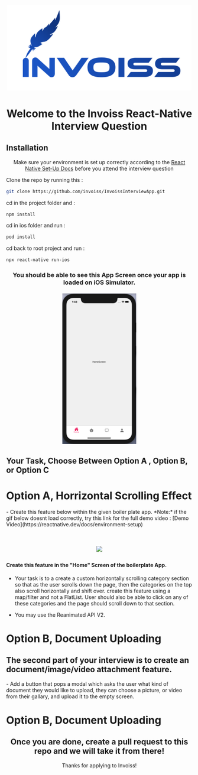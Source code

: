 [<h1 align="center"><img width="500" src="./ReadMeAssets/Invoiss-logo.png"></h1>](https://invoiss.com)

<div align="center">
<h1>Welcome to the Invoiss React-Native Interview Question</h1> 
</div> 

## Installation

<div align="center">
  
Make sure your environment is set up correctly according to the [React Native Set-Up Docs](https://reactnative.dev/docs/environment-setup) 
before you attend the interview question
</div> 



<p>Clone the repo by running this : </p>

```bash
git clone https://github.com/invoiss/InvoissInterviewApp.git
```

<p>cd in the project folder and :  </p>

```bash
npm install
```
<p>cd in ios folder and run :  </p>

```bash
pod install
```

<p>cd back to root project and run :  </p>

```bash
npx react-native run-ios
```


<h3 align="center">
You should be able to see this App Screen once your app is loaded on iOS Simulator. </br></br>
<img src="./ReadMeAssets/app-screen.png" width="200">
</h3>

## Your Task, Choose Between Option A , Option B, or Option C

<h1>Option A, Horrizontal Scrolling Effect </h1>
- Create this feature below within the given boiler plate app.
  *Note:* if the gif below doesnt load correctly, try this link for the full demo video : [Demo Video](https://reactnative.dev/docs/environment-setup)
  <h1 align="center"><img src="./ReadMeAssets/app-example.gif" width="200"></h1>

<h4> Create this feature in the "Home" Screen of the boilerplate App. </h4>
 
- Your task is to a create a custom horizontally scrolling category section so that as the user scrolls down the page, then the categories on the top also scroll   horizontally and shift over. create this feature using a map/filter and not a FlatList. User should also be able to click on any of these categories and the     page should scroll down to that section.

- You may use the Reanimated API V2.



<h1>Option B, Document Uploading </h1>

<h2>The second part of your interview is to create an document/image/video attachment feature.</h2>
- Add a button that pops a modal which asks the user what kind of document they would like to upload, they can choose a picture, or video from their gallary, and   upload it to the empty screen. 



<h1>Option B, Document Uploading </h1>



<div align="center">
<h2>Once you are done, create a pull request to this repo and we will take it from there! </h2> 
Thanks for applying to Invoiss!
</div> 




